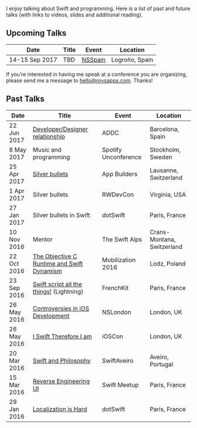 I enjoy talking about Swift and programming. Here is a list of past and future talks (with links to videos, slides and additional reading). 

## Upcoming Talks

| Date        | Title | Event | Location |
| ----------- | ----- | ----- | -------- |
| 14-15 Sep 2017 | TBD | [NSSpain](https://2017.nsspain.com) | Logroño, Spain |

If you’re interested in having me speak at a conference you are organizing, please send me a message to <hello@roysapps.com>. Thanks!

## Past Talks

| Date        | Title | Event | Location |
| ----------- | ----- | ----- | -------- |
| 22 Jun 2017 | [Developer/Designer relationship](https://www.youtube.com/watch?v=yPtsoKpVIo0) | ADDC | Barcelona, Spain |
| 8 May 2017 | Music and programming | Spotify Unconference | Stockholm, Sweden |
| 25 Apr 2017 | [Silver bullets](https://www.youtube.com/watch?v=zUABfqFOb2Q) | App Builders | Lausanne, Switzerland |
| 1 Apr 2017 | Silver bullets | RWDevCon | Virginia, USA |
| 27 Jan 2017 | Silver bullets in Swift | dotSwift | Paris, France |
| 10 Nov 2016 | Mentor | The Swift Alps | Crans-Montana, Switzerland |
| 22 Oct 2016 | [The Objective C Runtime and Swift Dynamism](https://www.youtube.com/watch?v=HNE4ukOYfy8) | Mobilization 2016 | Lodz, Poland |
| 23 Sep 2016 | [Swift script all the things!](https://www.youtube.com/watch?v=KnzWG0oRYGE) (Lightning) | FrenchKit | Paris, France |
| 26 May 2016 | [Controversies in iOS Development](https://github.com/marmelroy/Talks/tree/master/2016/NSLondon) | NSLondon | London, UK |
| 26 May 2016 | [I Swift Therefore I am](https://github.com/marmelroy/Talks/tree/master/2016/iOS%20Con) | iOSCon | London, UK |
| 20 Mar 2016 | [Swift and Philosophy](https://www.youtube.com/watch?v=DmznMIe9Vfc) | SwiftAveiro | Aveiro, Portugal |
| 15 Mar 2016 | [Reverse Engineering UI](https://github.com/marmelroy/Talks/tree/master/2016/ParisSwift) | Swift Meetup | Paris, France |
| 29 Jan 2016 | [Localization is Hard](https://github.com/marmelroy/Talks/tree/master/2016/DotSwift) | dotSwift | Paris, France |
